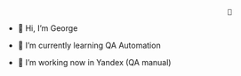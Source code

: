                                                             👀 

- 👋 Hi, I’m George

- 🌱 I’m currently learning QA Automation

- 💞️ I’m working now in Yandex (QA manual)



<!---
BrowserNeo/BrowserNeo is a ✨ special ✨ repository because its `README.md` (this file) appears on your GitHub profile.
You can click the Preview link to take a look at your changes.
--->
